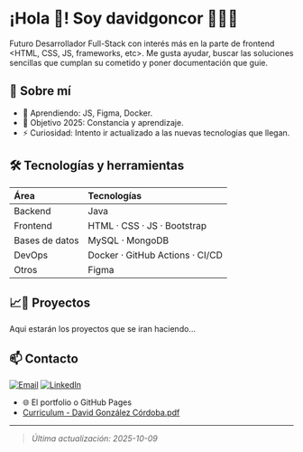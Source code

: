 # ¡Hola 👋! Soy davidgoncor 👨🏻‍💻
Futuro Desarrollador Full-Stack con interés más en la parte de frontend <HTML, CSS, JS, frameworks, etc>.
Me gusta ayudar, buscar las soluciones sencillas que cumplan
su cometido y poner documentación que guie.


## 🧭 Sobre mí
- 🌱 Aprendiendo: JS, Figma, Docker.
- 🎯 Objetivo 2025: Constancia y aprendizaje.
- ⚡ Curiosidad: Intento ir actualizado a las nuevas tecnologias que llegan.

## 🛠️ Tecnologías y herramientas
| Área           | Tecnologías                               |
|:-------------- |:------------------------------------------ |
| Backend        | Java                                       |
| Frontend       | HTML · CSS · JS · Bootstrap                |
| Bases de datos | MySQL · MongoDB                            |
| DevOps         | Docker · GitHub Actions · CI/CD            |
| Otros          | Figma                                      |

## 📈🚀 Proyectos
Aqui estarán los proyectos que se iran haciendo...


## 📫 Contacto
[![Email](https://img.shields.io/badge/dgoncor30005@gmail.com-email_personal_-D14836?style=for-the-badge&logo=gmail&logoColor=white&labelColor=101010)](mailto:dgoncor3005@gmail.com)
[![LinkedIn](https://img.shields.io/badge/LinkedIn-David_Gonzalez_Cordoba-0077B5?style=for-the-badge&logo=linkedin&logoColor=white&labelColor=101010)](https://www.linkedin.com/in/david-gonz%C3%A1lez-c%C3%B3rdoba/)

- 🌐 El portfolio o GitHub Pages
- [Curriculum - David González Córdoba.pdf](https://github.com/davidgoncor3005/davidgoncor3005/blob/main/Curriculum%20-%20David%20Gonz%C3%A1lez%20C%C3%B3rdoba.pdf)

---
> _Última actualización: 2025-10-09_